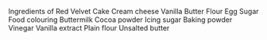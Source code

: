 Ingredients of Red Velvet Cake
Cream cheese
Vanilla
Butter
Flour
Egg
Sugar
Food colouring
Buttermilk
Cocoa powder
Icing sugar
Baking powder
Vinegar
Vanilla extract
Plain flour
Unsalted butter